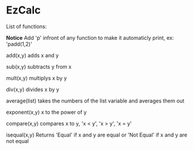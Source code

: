 EzCalc
======
List of functions:

**Notice** Add 'p' infront of any function to make it automaticly print, ex: 'padd(1,2)'


add(x,y)
adds x and y

sub(x,y)
subtracts y from x

mult(x,y)
multiplys x by y

div(x,y)
divides x by y

average(list)
takes the numbers of the list variable and averages them out

exponent(x,y)
x to the power of y

compare(x,y)
compares x to y, 'x < y', 'x > y', 'x = y'

isequal(x,y)
Returns 'Equal' if x and y are equal or 'Not Equal' if x and y are not equal